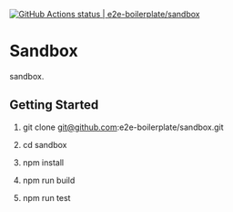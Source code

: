 [![GitHub Actions status | e2e-boilerplate/sandbox](https://github.com/e2e-boilerplate/sandbox/workflows/sandbox/badge.svg)](https://github.com/e2e-boilerplate/sandbox/actions?workflow=sandbox)
    
# Sandbox
    
sandbox.
    
## Getting Started
    
1. git clone git@github.com:e2e-boilerplate/sandbox.git
    
2. cd sandbox
    
3. npm install
    
4. npm run build
    
5. npm run test